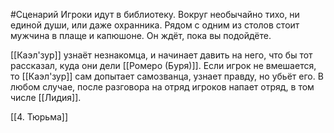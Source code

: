 #Сценарий 
Игроки идут в библиотеку. Вокруг необычайно тихо, ни единой души, или даже охранника. Рядом с одним из столов стоит мужчина в плаще и капюшоне. Он ждёт, пока вы подойдёте.

[[Каэл'зур]] узнаёт незнакомца, и начинает давить на него, что бы тот рассказал, куда они дели [[Ромеро (Буря)]]. Если игрок не вмешается, то [[Каэл'зур]] сам допытает самозванца, узнает правду, но убьёт его. В любом случае, после разговора на отряд игроков напает отряд, в том числе [[Лидия]].

[[4. Тюрьма]]